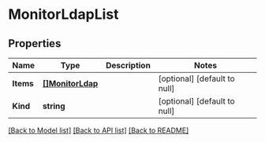 # MonitorLdapList

## Properties
Name | Type | Description | Notes
------------ | ------------- | ------------- | -------------
**Items** | [**[]MonitorLdap**](monitor_ldap.md) |  | [optional] [default to null]
**Kind** | **string** |  | [optional] [default to null]

[[Back to Model list]](../README.md#documentation-for-models) [[Back to API list]](../README.md#documentation-for-api-endpoints) [[Back to README]](../README.md)


